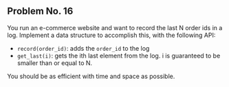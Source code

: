Problem No. 16
---

You run an e-commerce website and want to record the last N order ids in a log. Implement a data structure to accomplish this, with the following API:

- `record(order_id)`: adds the `order_id` to the log
- `get_last(i)`: gets the ith last element from the log. i is guaranteed to be smaller than or equal to N.

You should be as efficient with time and space as possible.
